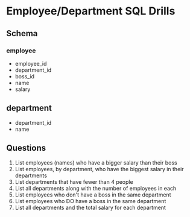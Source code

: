 # Employee/Department SQL Drills

## Schema

### employee

- employee_id
- department_id
- boss_id
- name
- salary

## department

- department_id
- name

## Questions

1. List employees (names) who have a bigger salary than their boss
2. List employees, by department, who have the biggest salary in their departments
3. List departments that have fewer than 4 people
4. List all departments along with the number of employees in each
5. List employees who don't have a boss in the same department
6. List employees who DO have a boss in the same department
7. List all departments and the total salary for each department
